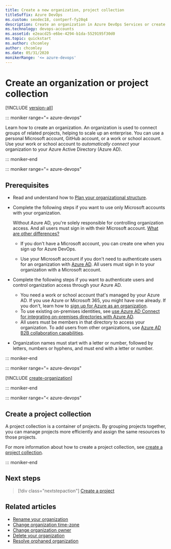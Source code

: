 ```yaml
---
title: Create a new organization, project collection
titleSuffix: Azure DevOps
ms.custom: seodec18, contperf-fy20q4
description: Create an organization in Azure DevOps Services or create a project collection on-premises with a personal Microsoft account, GitHub account, or work or school account.
ms.technology: devops-accounts
ms.assetid: e2eacd25-e6be-4294-b1da-5529195f30d0
ms.topic: quickstart
ms.author: chcomley
author: chcomley
ms.date: 05/31/2020
monikerRange: '<= azure-devops'
---
```


# Create an organization or project collection

[!INCLUDE [version-all](../../includes/version-all.md)]

::: moniker range="= azure-devops"

Learn how to create an organization. An organization is used to connect groups of related projects, helping to scale up an enterprise. You can use a personal Microsoft account, GitHub account, or a work or school account. Use your work or school account to *automatically connect* your organization to your Azure Active Directory (Azure AD).

::: moniker-end

::: moniker range="= azure-devops"

<a name="how-sign-up"></a>

## Prerequisites

* Read and understand how to [Plan your organizational structure](../../user-guide/plan-your-azure-devops-org-structure.md).
* Complete the following steps if you want to use only Microsoft accounts with your organization.

     Without Azure AD, you're solely responsible for controlling organization access. And all users must sign in with their Microsoft account. 
     [What are other differences?](faq-configure-customize-organization.yml#SignInOrganizationDifferences)

     - If you don't have a Microsoft account, you can create one when you sign up for Azure DevOps.

     - Use your Microsoft account if you don't need to authenticate users for an organization with [Azure AD](/azure/active-directory/fundamentals/active-directory-whatis). All users must sign in to your organization with a Microsoft account.

* Complete the following steps if you want to authenticate users and control organization access through your Azure AD.

   - You need a work or school account that's managed by your Azure AD. If you use Azure or Microsoft 365, you might have one already. If you don't, learn how to [sign up for Azure as an organization](/azure/active-directory/fundamentals/sign-up-organization).
   - To use existing on-premises identities, see [use Azure AD Connect for integrating on-premises directories with Azure AD](/azure/active-directory/hybrid/whatis-hybrid-identity).
   - All users must be members in that directory to access your organization. To add users from other organizations, use [Azure AD B2B collaboration capabilities](/azure/active-directory/active-directory-b2b-what-is-azure-ad-b2b).
* Organization names must start with a letter or number, followed by letters, numbers or hyphens, and must end with a letter or number.

::: moniker-end

<a name="SignIn"></a>

::: moniker range="= azure-devops"

[!INCLUDE [create-organization](../../includes/create-organization.md)]

::: moniker-end

::: moniker range="< azure-devops"

## Create a project collection

A project collection is a container of projects. By grouping projects together, you can manage projects more efficiently and assign the same resources to those projects. 

For more information about how to create a project collection, see [create a project collection](/azure/devops/server/admin/manage-project-collections?view=azure-devops&preserve-view=true#create-a-project-collection).

::: moniker-end

## Next steps

> [!div class="nextstepaction"]
> [Create a project](../projects/create-project.md)

## Related articles

- [Rename your organization](rename-organization.md)
- [Change organization time-zone](change-organization-location.md)
- [Change organization owner](change-organization-ownership.md)
- [Delete your organization](delete-your-organization.md)
- [Resolve orphaned organization](resolve-orphaned-organization.md)